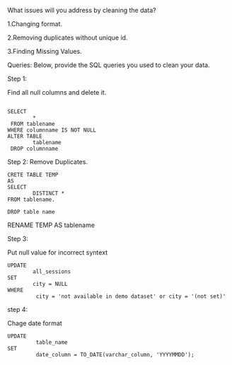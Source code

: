 What issues will you address by cleaning the data?

1.Changing format.

2.Removing duplicates without unique id.

3.Finding Missing Values.





Queries:
Below, provide the SQL queries you used to clean your data.

Step 1: 

Find all null columns and delete it.

```

SELECT 
        *
 FROM tablename 
WHERE columnname IS NOT NULL
ALTER TABLE  
        tablename
 DROP columnname
```

Step 2:
Remove Duplicates.

```
CRETE TABLE TEMP
AS
SELECT
        DISTINCT * 
FROM tablename.
```

```
DROP table name

```

RENAME TEMP AS tablename



Step 3: 

Put null value for incorrect syntext
```
UPDATE 
        all_sessions
SET 
        city = NULL 
WHERE
         city = 'not available in demo dataset' or city = '(not set)'
```
step 4:

Chage date format
```
UPDATE
         table_name 
SET
         date_column = TO_DATE(varchar_column, 'YYYYMMDD');



